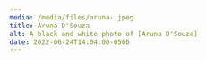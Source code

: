 ```yaml
---
media: /media/files/aruna-.jpeg
title: Aruna D'Souza
alt: A black and white photo of [Aruna D'Souza]
date: 2022-06-24T14:04:00-0500
---
```

